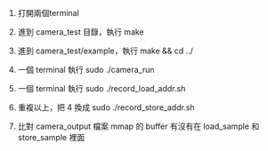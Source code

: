 1. 打開兩個terminal

2. 進到 camera_test 目錄，執行 make

3. 進到 camera_test/example，執行 make && cd ../

4. 一個 terminal 執行 sudo ./camera_run

5. 一個 terminal 執行 sudo ./record_load_addr.sh

5. 重複以上，把 4 換成 sudo ./record_store_addr.sh

6. 比對 camera_output 檔案 mmap 的 buffer 有沒有在 load_sample 和 store_sample 裡面
